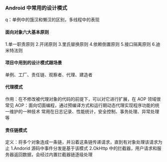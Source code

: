 ### Android 中常用的设计模式

q：单例中的饿汉和懒汉的区别，多线程中的表现

#### 面向对象六大基本原则

1.单一职责原则 2.开闭原则 3.里氏替换原则 4.依赖倒置原则 5.接口隔离原则 6.迪米特法则

#### 项目中用到的设计模式跟场景

单例、工厂、责任链、观察者、代理、建造者

#### 代理模式

作用：在不修改被代理对象的代码的前提下，可以对它进行扩展，在 AOP 领域很常见
AOP：面向切面编程，通过预编译方式和运行期动态代理实现程序功能的统一维护的一种技术
常用在日志记录、性能统计，安全控制、事务处理、异常处理等

#### 责任链模式

定义：将多个对象连成一条链，并沿着这条链传递请求，直到有对象处理该请求为止
1.Andorid 源码中事件分发是基于该模式
2.OkHttp 中的拦截器，用户请求和服务器返回数据，会经过内置拦截器链逐级处理
